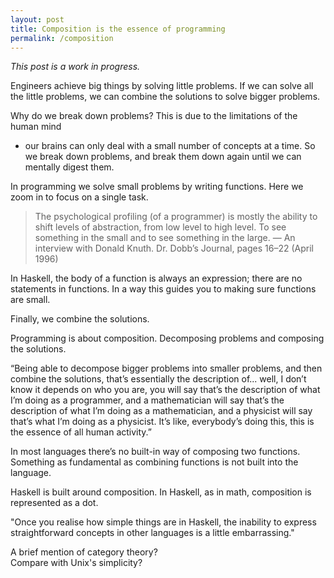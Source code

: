 ```yaml
---
layout: post
title: Composition is the essence of programming
permalink: /composition
---
```

*This post is a work in progress.*

Engineers achieve big things by solving little problems. If we can solve all
the little problems, we can combine the solutions to solve bigger problems.

Why do we break down problems? This is due to the limitations of the human mind
- our brains can only deal with a small number of concepts at a time. So we
break down problems, and break them down again until we can mentally digest
them.

In programming we solve small problems by writing functions. Here we zoom in to
focus on a single task.

> The psychological profiling (of a programmer) is mostly the ability to shift
> levels of abstraction, from low level to high level. To see something in the
> small and to see something in the large.
> — An interview with Donald Knuth. Dr. Dobb’s Journal, pages 16–22 (April
> 1996)

In Haskell, the body of a function is always an expression; there are no
statements in functions. In a way this guides you to making sure functions are
small.

Finally, we combine the solutions.

Programming is about composition. Decomposing problems and composing the
solutions.

“Being able to decompose bigger problems into smaller problems, and then
combine the solutions, that’s essentially the description of... well, I don’t
know it depends on who you are, you will say that’s the description of what I’m
doing as a programmer, and a mathematician will say that’s the description of
what I’m doing as a mathematician, and a physicist will say that’s what I’m
doing as a physicist. It’s like, everybody’s doing this, this is the essence of
all human activity.”

In most languages there’s no built-in way of composing two functions. Something
as fundamental as combining functions is not built into the language.

Haskell is built around composition. In Haskell, as in math, composition is
represented as a dot.

"Once you realise how simple things are in Haskell, the inability to express
straightforward concepts in other languages is a little embarrassing."

A brief mention of category theory?  
Compare with Unix's simplicity?  
